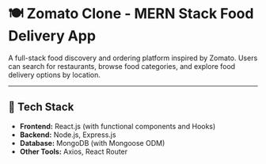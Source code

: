 # 🍽️ Zomato Clone - MERN Stack Food Delivery App

A full-stack food discovery and ordering platform inspired by Zomato. Users can search for restaurants, browse food categories, and explore food delivery options by location.

---

## 🚀 Tech Stack

- **Frontend:** React.js (with functional components and Hooks)
- **Backend:** Node.js, Express.js
- **Database:** MongoDB (with Mongoose ODM)
- **Other Tools:** Axios, React Router
